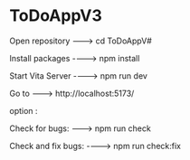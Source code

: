 # ToDoAppV3

Open repository ---> cd ToDoAppV#

Install packages ----> npm install

Start Vita Server ----> npm run dev

Go to ---> http://localhost:5173/

option :

Check for bugs: ---> npm run check

Check and fix bugs: ----> npm run check:fix

